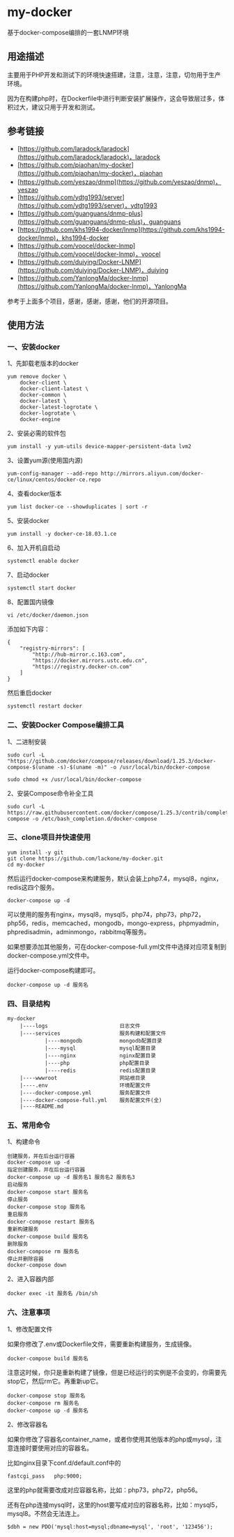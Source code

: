 # my-docker
基于docker-compose编排的一套LNMP环境

## 用途描述
主要用于PHP开发和测试下的环境快速搭建，注意，注意，注意，切勿用于生产环境。

因为在构建php时，在Dockerfile中进行判断安装扩展操作，这会导致层过多，体积过大，建议只用于开发和测试。

## 参考链接
* [https://github.com/laradock/laradock](https://github.com/laradock/laradock)，laradock
* [https://github.com/piaohan/my-docker](https://github.com/piaohan/my-docker)，piaohan
* [https://github.com/yeszao/dnmp](https://github.com/yeszao/dnmp)，yeszao
* [https://github.com/ydtg1993/server](https://github.com/ydtg1993/server)，ydtg1993
* [https://github.com/guanguans/dnmp-plus](https://github.com/guanguans/dnmp-plus)，guanguans
* [https://github.com/khs1994-docker/lnmp](https://github.com/khs1994-docker/lnmp)，khs1994-docker
* [https://github.com/voocel/docker-lnmp](https://github.com/voocel/docker-lnmp)，voocel
* [https://github.com/duiying/Docker-LNMP](https://github.com/duiying/Docker-LNMP)，duiying
* [https://github.com/YanlongMa/docker-lnmp](https://github.com/YanlongMa/docker-lnmp)，YanlongMa

参考于上面多个项目，感谢，感谢，感谢，他们的开源项目。

## 使用方法

### 一、安装docker

1、先卸载老版本的docker
```
yum remove docker \
    docker-client \
    docker-client-latest \
    docker-common \
    docker-latest \
    docker-latest-logrotate \
    docker-logrotate \
    docker-engine
```
2、安装必需的软件包
```
yum install -y yum-utils device-mapper-persistent-data lvm2
```
3、设置yum源(使用国内源)
```
yum-config-manager --add-repo http://mirrors.aliyun.com/docker-ce/linux/centos/docker-ce.repo
```
4、查看docker版本
```
yum list docker-ce --showduplicates | sort -r
```
5、安装docker
```
yum install -y docker-ce-18.03.1.ce
```
6、加入开机自启动
```
systemctl enable docker
```
7、启动docker
```
systemctl start docker
```
8、配置国内镜像
```
vi /etc/docker/daemon.json
```
添加如下内容：
```
{
    "registry-mirrors": [
        "http://hub-mirror.c.163.com",
        "https://docker.mirrors.ustc.edu.cn",
        "https://registry.docker-cn.com"
    ]
}
```
然后重启docker
```
systemctl restart docker
```

### 二、安装Docker Compose编排工具

1、二进制安装
```
sudo curl -L "https://github.com/docker/compose/releases/download/1.25.3/docker-compose-$(uname -s)-$(uname -m)" -o /usr/local/bin/docker-compose
```
```
sudo chmod +x /usr/local/bin/docker-compose
```

2、安装Compose命令补全⼯具
```
sudo curl -L https://raw.githubusercontent.com/docker/compose/1.25.3/contrib/completion/bash/docker-compose -o /etc/bash_completion.d/docker-compose
```

### 三、clone项目并快速使用

```
yum install -y git
git clone https://github.com/lackone/my-docker.git
cd my-docker
```
然后运行docker-compose来构建服务，默认会装上php7.4，mysql8，nginx，redis这四个服务。
```
docker-compose up -d
```
可以使用的服务有nginx，mysql8，mysql5，php74，php73，php72，php56，redis，memcached，mongodb，mongo-express，phpmyadmin，phpredisadmin，adminmongo，rabbitmq等服务。

如果想要添加其他服务，可在docker-compose-full.yml文件中选择对应项复制到docker-compose.yml文件中。

运行docker-compose构建即可。
```
docker-compose up -d 服务名
```

### 四、目录结构

```
my-docker
    |----logs                       日志文件
    |----services                   服务构建和配置文件
            |----mongodb            mongodb配置目录
            |----mysql              mysql配置目录
            |----nginx              nginx配置目录
            |----php                php配置目录
            |----redis              redis配置目录
    |----wwwroot                    网站根目录
    |----.env                       环境配置文件
    |----docker-compose.yml         服务配置文件
    |----docker-compose-full.yml    服务配置文件(全)
    |----README.md
```

### 五、常用命令

1、构建命令
```
创建服务，并在后台运行容器
docker-compose up -d
指定创建服务，并在后台运行容器
docker-compose up -d 服务名1 服务名2 服务名3
启动服务
docker-compose start 服务名
停止服务
docker-compose stop 服务名
重启服务
docker-compose restart 服务名
重新构建服务
docker-compose build 服务名
删除服务
docker-compose rm 服务名
停止并删除容器
docker-compose down
```

2、进入容器内部
```
docker exec -it 服务名 /bin/sh
```

### 六、注意事项

1、修改配置文件

如果你修改了.env或Dockerfile文件，需要重新构建服务，生成镜像。
```
docker-compose build 服务名
```
注意这时候，你只是重新构建了镜像，但是已经运行的实例是不会变的，你需要先stop它，然后rm它。再重新up它。
```
docker-compose stop 服务名
docker-compose rm 服务名
docker-compose up -d 服务名
```

2、修改容器名

如果你修改了容器名container_name，或者你使用其他版本的php或mysql，注意连接时要使用对应的容器名。

比如nginx目录下conf.d/default.conf中的
```
fastcgi_pass   php:9000;
```
这里的php就需要改成对应容器名称，比如：php73，php72，php56。

还有在php连接mysql时，这里的host要写成对应的容器名称，比如：mysql5，mysql8。不然会无法连上。
```
$dbh = new PDO('mysql:host=mysql;dbname=mysql', 'root', '123456');
```